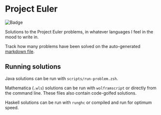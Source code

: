 # Project Euler

![Badge](https://projecteuler.net/profile/RetroCraft.png)

Solutions to the Project Euler problems, in whatever languages I feel in the mood to write in.

Track how many problems have been solved on the auto-generated [markdown file](progress.md).

## Running solutions

Java solutions can be run with `scripts/run-problem.zsh`.

Mathematica (`.wls`) solutions can be run with `wolframscript` or directly from the command line.
These files also contain code-golfed solutions.

Haskell solutions can be run with `runghc` or compiled and run for optimum speed.

